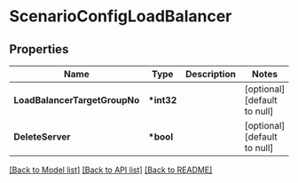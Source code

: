 # ScenarioConfigLoadBalancer

## Properties

| Name                          | Type        | Description | Notes                        |
| ----------------------------- | ----------- | ----------- | ---------------------------- |
| **LoadBalancerTargetGroupNo** | **\*int32** |             | [optional] [default to null] |
| **DeleteServer**              | **\*bool**  |             | [optional] [default to null] |

[[Back to Model list]](../README.md#documentation-for-models) [[Back to API list]](../README.md#documentation-for-api-endpoints) [[Back to README]](../README.md)

